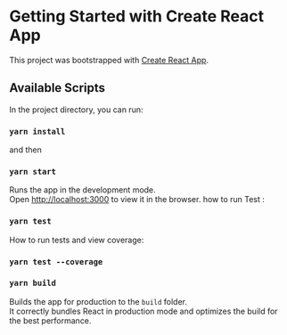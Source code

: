 # Getting Started with Create React App

This project was bootstrapped with [Create React App](https://github.com/facebook/create-react-app).

## Available Scripts

In the project directory, you can run:

### `yarn install`

and then

### `yarn start`

Runs the app in the development mode.\
Open [http://localhost:3000](http://localhost:3000) to view it in the browser. how to run Test  :

### `yarn test`

How to run tests and view coverage:

### `yarn test --coverage`

### `yarn build`

Builds the app for production to the `build` folder.\
It correctly bundles React in production mode and optimizes the build for the best performance.

